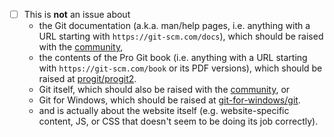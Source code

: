 - [ ] This is **not** an issue about 
     - the Git documentation (a.k.a. man/help pages, i.e. anything with a URL starting with `https://git-scm.com/docs`), which should be raised with the [community](https://git-scm.com/community),
     - the contents of the Pro Git book (i.e. anything with a URL starting with `https://git-scm.com/book` or its PDF versions), which should be raised at [progit/progit2](https://github.com/progit/progit2/issues).
     - Git itself, which should also be raised with the [community](https://git-scm.com/community), or
     - Git for Windows, which should be raised at [git-for-windows/git](https://github.com/git-for-windows/git).
     - and is actually about the website itself (e.g. website-specific content, JS, or CSS that doesn't seem to be doing its job correctly).
